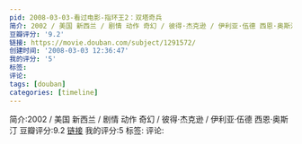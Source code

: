 ```yaml
---
pid: 2008-03-03-看过电影-指环王2：双塔奇兵
简介: 2002 / 美国 新西兰 / 剧情 动作 奇幻 / 彼得·杰克逊 / 伊利亚·伍德 西恩·奥斯汀
豆瓣评分: '9.2'
链接: https://movie.douban.com/subject/1291572/
创建时间: '2008-03-03 12:36:47'
我的评分: '5'
标签:
评论:
tags: [douban]
categories: [timeline]
---
```

简介:2002 / 美国 新西兰 / 剧情 动作 奇幻 / 彼得·杰克逊 / 伊利亚·伍德 西恩·奥斯汀
豆瓣评分:9.2
[链接](https://movie.douban.com/subject/1291572/)
我的评分:5
标签:
评论:
